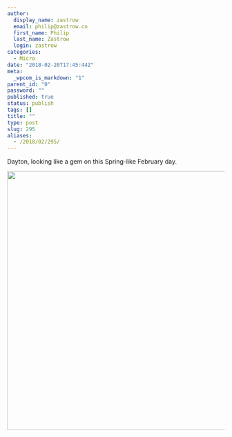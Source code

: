 ```yaml
---
author:
  display_name: zastrow
  email: philip@zastrow.co
  first_name: Philip
  last_name: Zastrow
  login: zastrow
categories:
  - Micro
date: "2018-02-20T17:45:44Z"
meta:
  _wpcom_is_markdown: "1"
parent_id: "0"
password: ""
published: true
status: publish
tags: []
title: ""
type: post
slug: 295
aliases:
  - /2018/02/295/
---
```

<p>Dayton, looking like a gem on this Spring-like February day.</p>
<p><img src="/assets/2018/02/484559df4f0146fea3265b0b880d73c1.jpg" width="600" height="600" /></p>
